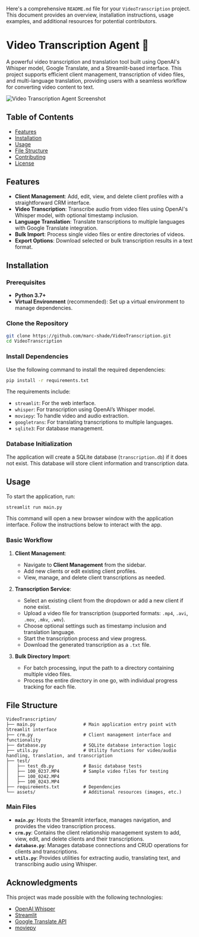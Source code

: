 Here's a comprehensive `README.md` file for your `VideoTranscription` project. This document provides an overview, installation instructions, usage examples, and additional resources for potential contributors.

# Video Transcription Agent 🎥

A powerful video transcription and translation tool built using OpenAI's Whisper model, Google Translate, and a Streamlit-based interface. This project supports efficient client management, transcription of video files, and multi-language translation, providing users with a seamless workflow for converting video content to text.

![Video Transcription Agent Screenshot](assets/demo_screenshot.png) <!-- Optional: Add a screenshot of the app -->

## Table of Contents
- [Features](#features)
- [Installation](#installation)
- [Usage](#usage)
- [File Structure](#file-structure)
- [Contributing](#contributing)
- [License](#license)

## Features

- **Client Management**: Add, edit, view, and delete client profiles with a straightforward CRM interface.
- **Video Transcription**: Transcribe audio from video files using OpenAI's Whisper model, with optional timestamp inclusion.
- **Language Translation**: Translate transcriptions to multiple languages with Google Translate integration.
- **Bulk Import**: Process single video files or entire directories of videos.
- **Export Options**: Download selected or bulk transcription results in a text format.

## Installation

### Prerequisites

- **Python 3.7+**
- **Virtual Environment** (recommended): Set up a virtual environment to manage dependencies.

### Clone the Repository

```bash
git clone https://github.com/marc-shade/VideoTranscription.git
cd VideoTranscription
```

### Install Dependencies

Use the following command to install the required dependencies:

```bash
pip install -r requirements.txt
```

The requirements include:
- `streamlit`: For the web interface.
- `whisper`: For transcription using OpenAI’s Whisper model.
- `moviepy`: To handle video and audio extraction.
- `googletrans`: For translating transcriptions to multiple languages.
- `sqlite3`: For database management.

### Database Initialization

The application will create a SQLite database (`transcription.db`) if it does not exist. This database will store client information and transcription data.

## Usage

To start the application, run:

```bash
streamlit run main.py
```

This command will open a new browser window with the application interface. Follow the instructions below to interact with the app.

### Basic Workflow

1. **Client Management**:
   - Navigate to **Client Management** from the sidebar.
   - Add new clients or edit existing client profiles.
   - View, manage, and delete client transcriptions as needed.

2. **Transcription Service**:
   - Select an existing client from the dropdown or add a new client if none exist.
   - Upload a video file for transcription (supported formats: `.mp4`, `.avi`, `.mov`, `.mkv`, `.wmv`).
   - Choose optional settings such as timestamp inclusion and translation language.
   - Start the transcription process and view progress.
   - Download the generated transcription as a `.txt` file.

3. **Bulk Directory Import**:
   - For batch processing, input the path to a directory containing multiple video files.
   - Process the entire directory in one go, with individual progress tracking for each file.

## File Structure

```
VideoTranscription/
├── main.py                  # Main application entry point with Streamlit interface
├── crm.py                   # Client management interface and functionality
├── database.py              # SQLite database interaction logic
├── utils.py                 # Utility functions for video/audio handling, translation, and transcription
├── test/
│   ├── test_db.py           # Basic database tests
│   ├── 100_0237.MP4         # Sample video files for testing
│   ├── 100_0242.MP4
│   ├── 100_0243.MP4
├── requirements.txt         # Dependencies
└── assets/                  # Additional resources (images, etc.)
```

### Main Files

- **`main.py`**: Hosts the Streamlit interface, manages navigation, and provides the video transcription process.
- **`crm.py`**: Contains the client relationship management system to add, view, edit, and delete clients and their transcriptions.
- **`database.py`**: Manages database connections and CRUD operations for clients and transcriptions.
- **`utils.py`**: Provides utilities for extracting audio, translating text, and transcribing audio using Whisper.

## Acknowledgments

This project was made possible with the following technologies:
- [OpenAI Whisper](https://github.com/openai/whisper)
- [Streamlit](https://streamlit.io/)
- [Google Translate API](https://py-googletrans.readthedocs.io/)
- [moviepy](https://zulko.github.io/moviepy/)
